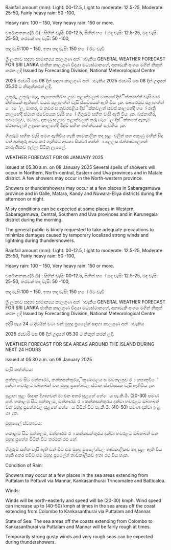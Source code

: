 Rainfall amount (mm): Light: 00-12.5, Light to moderate: 12.5-25, Moderate: 25-50, Fairly heavy rain: 50 -100,

Heavy rain: 100 – 150, Very heavy rain: 150 or more.

වර්ෂාපතනය(මි.මී) : සිහින් වැසි: 00-12.5, සිහින් හ ෝ මද වැසි: 12.5-25, මද වැසි: 25-50, තරමක් තද වැසි: 50 -100,

තද වැසි:100 – 150, ඉතා තද වැසි: 150 හ ෝ ඊට වැඩි

ශ්‍රී ලංකාව සඳහා සාමාන්‍යය කාලගුණ අන්‍ාවැකිය GENERAL WEATHER FORECAST FOR SRI LANKA ජාතික කාලගුණ විදයා මධ්‍යස්ථානහේ, අනාවැකි අංශය මගින් නිකුත් කරන ලදි Issued by Forecasting Division, National Meteorological Centre

2025 ජන්‍වාරි මස 08 දින්‍ සඳහා කාලගුණ අන්‍ාවැකිය 2025 ජන්‍වාරි මස 08 දින්‍ උදෑසන්‍ 05.30 ට නිකුත්කරන්‍ ලදි.

උතුරු, උතුරු-මැද, නැහෙනහිර ස ඌව පළාත්වලත් මාතහේ දිස්ික්කහේත් වැසි වාර කිහිපයක් ඇතිහේ. වයඹ පළාහත්ත් වැසි ස්වේපයක් ඇති විය ැක. සබරෙමුව පළාහත්ත් ොේල, මාතර, ම නුවර ස නුවරඑළිය දිස්ික්කවලත් සවස් කාලහේදී හ ෝ රාත්‍රී කාලහේදී ස්ථාන ස්වේපයක වැසි හ ෝ ගිගුරුම් සහිත වැසි ඇති විය ැක. බස්නාහිර, සබරෙමුව, මධ්‍යම, දකුණු ස ඌව පළාත්වලත් කුරුණෑෙල දිස්ික්කහේ ඇතැම් ස්ථානවලත් උදෑසන කාලහේදී මීදුම් සහිත තත්ත්වයක් පැවතිය ැක.

ගිගුරුම් සහිත වැසි සමග ඇතිවිය හැකි තාවකාලික තද සුළං වලින් සහ අකුණු මඟින් සිදු වන්‍ අන්‍තුරු අවම කර ගැනීමට අවශ්‍ය පියවර ගන්න්‍ා ලෙලස ජන්‍තාවලෙගන් කාරුණිකව ඉල්ලා සිටිනු ලැලෙේ.

WEATHER FORECAST FOR 08 JANUARY 2025

Issued at 05.30 a.m. on 08 January 2025 Several spells of showers will occur in Northern, North-central, Eastern and Uva provinces and in Matale district. A few showers may occur in the North-western province.

Showers or thundershowers may occur at a few places in Sabaragamuwa province and in Galle, Matara, Kandy and Nuwara-Eliya districts during the afternoon or night.

Misty conditions can be expected at some places in Western, Sabaragamuwa, Central, Southern and Uva provinces and in Kurunegala district during the morning.

The general public is kindly requested to take adequate precautions to minimize damages caused by temporary localized strong winds and lightning during thundershowers.

Rainfall amount (mm): Light: 00-12.5, Light to moderate: 12.5-25, Moderate: 25-50, Fairly heavy rain: 50 -100,

Heavy rain: 100 – 150, Very heavy rain: 150 or more.

වර්ෂාපතනය(මි.මී) : සිහින් වැසි: 00-12.5, සිහින් හ ෝ මද වැසි: 12.5-25, මද වැසි: 25-50, තරමක් තද වැසි: 50 -100,

තද වැසි:100 – 150, ඉතා තද වැසි: 150 හ ෝ ඊට වැඩි

ශ්‍රී ලංකාව සඳහා සාමාන්‍යය කාලගුණ අන්‍ාවැකිය GENERAL WEATHER FORECAST FOR SRI LANKA ජාතික කාලගුණ විදයා මධ්‍යස්ථානහේ, අනාවැකි අංශය මගින් නිකුත් කරන ලදි Issued by Forecasting Division, National Meteorological Centre

ඉදිරි පැය 24 ට දිවයින්‍ වටා වන්‍ මුහුදු ප්‍රලෙේශ්‍ සඳහා කාලගුණ අන්‍ාවැකිය

2025 ජන්‍වාරි මස 08 දින්‍ උදෑසන්‍ 05.30 ට නිකුත් කරන්‍ ලදි.

WEATHER FORECAST FOR SEA AREAS AROUND THE ISLAND DURING NEXT 24 HOURS

Issued at 05.30 a.m. on 08 January 2025

වැසි තත්ත්වය:

පුත්තලම සිට මන්නාරම, කන්කසන්තුරය, ිකුණාමලය ස මඩකලපුව ර ා හපාතුවිේ දක්වා හවරළට ඔබ්හබන් වන මුහුදු ප්‍රහේශවල ස්ථාන ස්වේපයක වැසි ඇතිවිය ැක.

සුළඟ: සුළං ඊසාන දිශාහවන් මා එන අතර සුළහේ හේෙය පැ.කි.මී. (20-30) පමණ හේ. හකාළඹ සිට පුත්තලම, මන්නාරම ර ා කන්කසන්තුරය දක්වා හවරළට ඔබ්හබන් වන මුහුදු ප්‍රහේශවල සුළහේ හේෙය විටින් විට පැ.කි.මී. (40-50) පමණ දක්වා ඉ ළ යා ැක.

මුහුලෙේ ස්වභාවය:

හකාළඹ සිට පුත්තලම, මන්නාරම ර ා කන්කසන්තුරය දක්වා හවරළට ඔබ්හබන් වන මුහුදු ප්‍රහේශ විටින් විට තරමක් රළු හේ.

ගිගුරුම් සහිත වැසි ඇති වන්‍ විට එම මුහුදු ප්‍රලෙේශ්‍වල තාවකාලිකව තද සුළං ඇති විය හැකි අතර එවිට එම මුහුදු ප්‍රලෙේශ්‍ තාවකාලිකව ඉතා රළු විය හැක.

Condition of Rain:

Showers may occur at a few places in the sea areas extending from Puttalam to Pottuvil via Mannar, Kankasanthurai Trincomalee and Batticaloa.

Winds:

Winds will be north-easterly and speed will be (20-30) kmph. Wind speed can increase up to (40-50) kmph at times in the sea areas off the coast extending from Colombo to Kankasanthurai via Puttalam and Mannar.

State of Sea: The sea areas off the coasts extending from Colombo to Kankasanthurai via Puttalam and Mannar will be fairly rough at times.

Temporarily strong gusty winds and very rough seas can be expected during thundershowers.